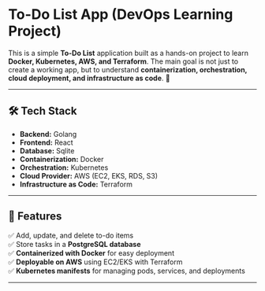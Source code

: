 # **To-Do List App (DevOps Learning Project)**
This is a simple **To-Do List** application built as a hands-on project to learn **Docker, Kubernetes, AWS, and Terraform**. The main goal is not just to create a working app, but to understand **containerization, orchestration, cloud deployment, and infrastructure as code**. 🚀  

---

## **🛠 Tech Stack**
- **Backend:** Golang 
- **Frontend:** React 
- **Database:** Sqlite
- **Containerization:** Docker  
- **Orchestration:** Kubernetes  
- **Cloud Provider:** AWS (EC2, EKS, RDS, S3)  
- **Infrastructure as Code:** Terraform  

---

## **📌 Features**
✅ Add, update, and delete to-do items  
✅ Store tasks in a **PostgreSQL database**  
✅ **Containerized with Docker** for easy deployment  
✅ **Deployable on AWS** using EC2/EKS with Terraform  
✅ **Kubernetes manifests** for managing pods, services, and deployments  

---

